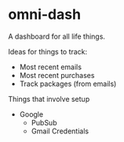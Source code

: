 # omni-dash
A dashboard for all life things.

Ideas for things to track:
 - Most recent emails
 - Most recent purchases
 - Track packages (from emails)
 
 Things that involve setup
  - Google
    - PubSub
    - Gmail Credentials

